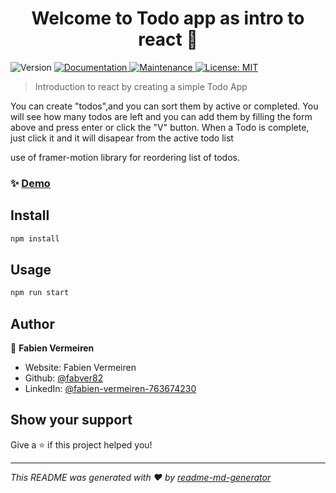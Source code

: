 <h1 align="center">Welcome to Todo app as intro to react 👋</h1>
<p>
  <img alt="Version" src="https://img.shields.io/badge/version-0.1.0-blue.svg?cacheSeconds=2592000" />
  <a href="https://github.com/fabver82/intro-react#readme" target="_blank">
    <img alt="Documentation" src="https://img.shields.io/badge/documentation-yes-brightgreen.svg" />
  </a>
  <a href="https://github.com/fabver82/intro-react/graphs/commit-activity" target="_blank">
    <img alt="Maintenance" src="https://img.shields.io/badge/Maintained%3F-yes-green.svg" />
  </a>
  <a href="#" target="_blank">
    <img alt="License: MIT" src="https://img.shields.io/github/license/fabver82/Todo app as intro to react" />
  </a>
</p>

> Introduction to react by creating a simple Todo App

<p>You can create "todos",and you can sort them by active or completed. You will see how many todos are left and you can add them by filling the form above and press enter or click the "V" button.
When a Todo is complete, just click it and it will disapear from the active todo list</p>

<p>use of framer-motion library for reordering list of todos.</p>

### ✨ [Demo](https://fabver82.github.io/intro-react/)

## Install

```sh
npm install
```

## Usage

```sh
npm run start
```

## Author

👤 **Fabien Vermeiren**

- Website: Fabien Vermeiren
- Github: [@fabver82](https://github.com/fabver82)
- LinkedIn: [@fabien-vermeiren-763674230](https://linkedin.com/in/fabien-vermeiren-763674230)

## Show your support

Give a ⭐️ if this project helped you!

---

_This README was generated with ❤️ by [readme-md-generator](https://github.com/kefranabg/readme-md-generator)_
